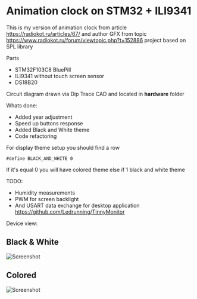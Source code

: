 # Animation clock on STM32 + ILI9341

This is my version of animation clock from article https://radiokot.ru/articles/67/
and author GFX from topic https://www.radiokot.ru/forum/viewtopic.php?t=152886
project based on SPL library

Parts
- STM32F103C8 BluePill
- ILI9341 without touch screen sensor
- DS18B20

Сircuit diagram drawn via Dip Trace CAD and located in **hardware** folder

Whats done:
- Added year adjustment 
- Speed up buttons response 
- Added Black and White theme
- Code refactoring 

For display theme setup you should find a row

```#define BLACK_AND_WHITE 0```

If it's equal 0 you will have colored theme else if 1 black and white theme

TODO:
- Humidity measurements
- PWM for screen backlight
- And USART data exchange for desktop application https://github.com/Ledrunning/TinnyMonitor

Device view:  

## Black & White

![Screenshot](appearanceB_W.jpg)

## Colored

![Screenshot](appearance_colored.jpg)
